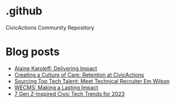 # .github

CivicActions Community Repository

# Blog posts

<!-- BLOG-POST-LIST:START -->
- [Alaine Karoleff: Delivering Impact](https://medium.com/civicactions/alaine-karoleff-delivering-impact-39ab9edb102?source=rss----b1968dbe7197---4)
- [Creating a Culture of Care: Retention at CivicActions](https://medium.com/civicactions/creating-a-culture-of-care-retention-at-civicactions-917f501ddfca?source=rss----b1968dbe7197---4)
- [Sourcing Top Tech Talent: Meet Technical Recruiter Em Wilson](https://medium.com/civicactions/sourcing-top-tech-talent-meet-technical-recruiter-em-wilson-978c7843f398?source=rss----b1968dbe7197---4)
- [WECMS: Making a Lasting Impact](https://medium.com/civicactions/wecms-making-a-lasting-impact-9d6bc1287191?source=rss----b1968dbe7197---4)
- [7 Gen Z-Inspired Civic Tech Trends for 2023](https://medium.com/civicactions/7-gen-z-inspired-civic-tech-trends-for-2023-d10e019cb5a2?source=rss----b1968dbe7197---4)
<!-- BLOG-POST-LIST:END -->
